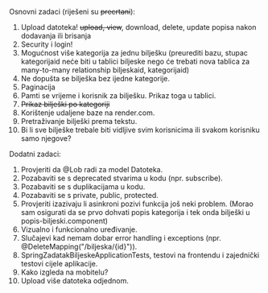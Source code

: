 Osnovni zadaci (riješeni su ~~precrtani~~):
1. Upload datoteka!
   ~~upload, view~~, download, delete, update popisa nakon dodavanja ili brisanja
1. Security i login!
1. Mogućnost više kategorija za jednu bilješku (preurediti bazu, stupac kategorijaid neće biti u tablici biljeske
   nego će trebati nova tablica za many-to-many relationship biljeskaid, kategorijaid)
1. Ne dopušta se bilješka bez ijedne kategorije.
1. Paginacija
1. Pamti se vrijeme i korisnik za bilješku. Prikaz toga u tablici.
1. ~~Prikaz bilješki po kategoriji~~
1. Korištenje udaljene baze na render.com.
1. Pretraživanje bilješki prema tekstu.
1. Bi li sve bilješke trebale biti vidljive svim korisnicima
   ili svakom korisniku samo njegove?

Dodatni zadaci:
1. Provjeriti da @Lob radi za model Datoteka.
1. Pozabaviti se s deprecated stvarima u kodu (npr. subscribe).
1. Pozabaviti se s duplikacijama u kodu.
1. Pozabaviti se s private, public, protected.
1. Provjeriti izazivaju li asinkroni pozivi funkcija još neki problem.
   (Morao sam osigurati da se prvo dohvati popis kategorija i tek onda bilješki u popis-biljeski.component)
1. Vizualno i funkcionalno uređivanje.
1. Slučajevi kad nemam dobar error handling i exceptions (npr. @DeleteMapping("/biljeska/{id}")).
1. SpringZadatakBiljeskeApplicationTests, testovi na frontendu i zajednički testovi cijele aplikacije.
1. Kako izgleda na mobitelu?
1. Upload više datoteka odjednom.